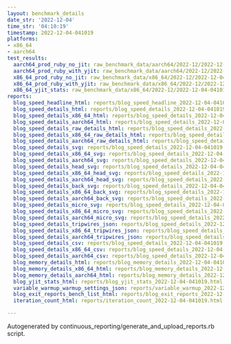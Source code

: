 ```yaml
---
layout: benchmark_details
date_str: '2022-12-04'
time_str: '04:10:19'
timestamp: 2022-12-04-041019
platforms:
- x86_64
- aarch64
test_results:
  aarch64_prod_ruby_no_jit: raw_benchmark_data/aarch64/2022-12/2022-12-04-041019_basic_benchmark_aarch64_prod_ruby_no_jit.json
  aarch64_prod_ruby_with_yjit: raw_benchmark_data/aarch64/2022-12/2022-12-04-041019_basic_benchmark_aarch64_prod_ruby_with_yjit.json
  x86_64_prod_ruby_no_jit: raw_benchmark_data/x86_64/2022-12/2022-12-04-041019_basic_benchmark_x86_64_prod_ruby_no_jit.json
  x86_64_prod_ruby_with_yjit: raw_benchmark_data/x86_64/2022-12/2022-12-04-041019_basic_benchmark_x86_64_prod_ruby_with_yjit.json
  x86_64_yjit_stats: raw_benchmark_data/x86_64/2022-12/2022-12-04-041019_basic_benchmark_x86_64_yjit_stats.json
reports:
  blog_speed_headline_html: reports/blog_speed_headline_2022-12-04-041019.html
  blog_speed_details_html: reports/blog_speed_details_2022-12-04-041019.html
  blog_speed_details_x86_64_html: reports/blog_speed_details_2022-12-04-041019.x86_64.html
  blog_speed_details_aarch64_html: reports/blog_speed_details_2022-12-04-041019.aarch64.html
  blog_speed_details_raw_details_html: reports/blog_speed_details_2022-12-04-041019.raw_details.html
  blog_speed_details_x86_64_raw_details_html: reports/blog_speed_details_2022-12-04-041019.x86_64.raw_details.html
  blog_speed_details_aarch64_raw_details_html: reports/blog_speed_details_2022-12-04-041019.aarch64.raw_details.html
  blog_speed_details_svg: reports/blog_speed_details_2022-12-04-041019.svg
  blog_speed_details_x86_64_svg: reports/blog_speed_details_2022-12-04-041019.x86_64.svg
  blog_speed_details_aarch64_svg: reports/blog_speed_details_2022-12-04-041019.aarch64.svg
  blog_speed_details_head_svg: reports/blog_speed_details_2022-12-04-041019.head.svg
  blog_speed_details_x86_64_head_svg: reports/blog_speed_details_2022-12-04-041019.x86_64.head.svg
  blog_speed_details_aarch64_head_svg: reports/blog_speed_details_2022-12-04-041019.aarch64.head.svg
  blog_speed_details_back_svg: reports/blog_speed_details_2022-12-04-041019.back.svg
  blog_speed_details_x86_64_back_svg: reports/blog_speed_details_2022-12-04-041019.x86_64.back.svg
  blog_speed_details_aarch64_back_svg: reports/blog_speed_details_2022-12-04-041019.aarch64.back.svg
  blog_speed_details_micro_svg: reports/blog_speed_details_2022-12-04-041019.micro.svg
  blog_speed_details_x86_64_micro_svg: reports/blog_speed_details_2022-12-04-041019.x86_64.micro.svg
  blog_speed_details_aarch64_micro_svg: reports/blog_speed_details_2022-12-04-041019.aarch64.micro.svg
  blog_speed_details_tripwires_json: reports/blog_speed_details_2022-12-04-041019.tripwires.json
  blog_speed_details_x86_64_tripwires_json: reports/blog_speed_details_2022-12-04-041019.x86_64.tripwires.json
  blog_speed_details_aarch64_tripwires_json: reports/blog_speed_details_2022-12-04-041019.aarch64.tripwires.json
  blog_speed_details_csv: reports/blog_speed_details_2022-12-04-041019.csv
  blog_speed_details_x86_64_csv: reports/blog_speed_details_2022-12-04-041019.x86_64.csv
  blog_speed_details_aarch64_csv: reports/blog_speed_details_2022-12-04-041019.aarch64.csv
  blog_memory_details_html: reports/blog_memory_details_2022-12-04-041019.html
  blog_memory_details_x86_64_html: reports/blog_memory_details_2022-12-04-041019.x86_64.html
  blog_memory_details_aarch64_html: reports/blog_memory_details_2022-12-04-041019.aarch64.html
  blog_yjit_stats_html: reports/blog_yjit_stats_2022-12-04-041019.html
  variable_warmup_warmup_settings_json: reports/variable_warmup_2022-12-04-041019.warmup_settings.json
  blog_exit_reports_bench_list_html: reports/blog_exit_reports_2022-12-04-041019.bench_list.html
  iteration_count_html: reports/iteration_count_2022-12-04-041019.html

---
```

Autogenerated by continuous_reporting/generate_and_upload_reports.rb script.

